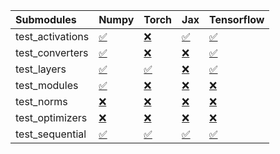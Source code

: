 | Submodules       | Numpy                                                                                                                           | Torch                                                                                                                           | Jax                                                                                                                             | Tensorflow                                                                                                                      |
|:-----------------|:--------------------------------------------------------------------------------------------------------------------------------|:--------------------------------------------------------------------------------------------------------------------------------|:--------------------------------------------------------------------------------------------------------------------------------|:--------------------------------------------------------------------------------------------------------------------------------|
| test_activations | <a href="https://github.com/unifyai/ivy/runs/8065958628?check_suite_focus=true" rel="noopener noreferrer" target="_blank">✅</a> | <a href="https://github.com/unifyai/ivy/runs/8065959432?check_suite_focus=true" rel="noopener noreferrer" target="_blank">❌</a> | <a href="https://github.com/unifyai/ivy/runs/8065960159?check_suite_focus=true" rel="noopener noreferrer" target="_blank">✅</a> | <a href="https://github.com/unifyai/ivy/runs/8065960852?check_suite_focus=true" rel="noopener noreferrer" target="_blank">✅</a> |
| test_converters  | <a href="https://github.com/unifyai/ivy/runs/8065958749?check_suite_focus=true" rel="noopener noreferrer" target="_blank">✅</a> | <a href="https://github.com/unifyai/ivy/runs/8065959517?check_suite_focus=true" rel="noopener noreferrer" target="_blank">❌</a> | <a href="https://github.com/unifyai/ivy/runs/8065960248?check_suite_focus=true" rel="noopener noreferrer" target="_blank">❌</a> | <a href="https://github.com/unifyai/ivy/runs/8065960934?check_suite_focus=true" rel="noopener noreferrer" target="_blank">✅</a> |
| test_layers      | <a href="https://github.com/unifyai/ivy/runs/8065958856?check_suite_focus=true" rel="noopener noreferrer" target="_blank">✅</a> | <a href="https://github.com/unifyai/ivy/runs/8065959597?check_suite_focus=true" rel="noopener noreferrer" target="_blank">✅</a> | <a href="https://github.com/unifyai/ivy/runs/8065960364?check_suite_focus=true" rel="noopener noreferrer" target="_blank">❌</a> | <a href="https://github.com/unifyai/ivy/runs/8065961024?check_suite_focus=true" rel="noopener noreferrer" target="_blank">✅</a> |
| test_modules     | <a href="https://github.com/unifyai/ivy/runs/8065959001?check_suite_focus=true" rel="noopener noreferrer" target="_blank">✅</a> | <a href="https://github.com/unifyai/ivy/runs/8065959698?check_suite_focus=true" rel="noopener noreferrer" target="_blank">❌</a> | <a href="https://github.com/unifyai/ivy/runs/8065960466?check_suite_focus=true" rel="noopener noreferrer" target="_blank">❌</a> | <a href="https://github.com/unifyai/ivy/runs/8065961139?check_suite_focus=true" rel="noopener noreferrer" target="_blank">❌</a> |
| test_norms       | <a href="https://github.com/unifyai/ivy/runs/8065959101?check_suite_focus=true" rel="noopener noreferrer" target="_blank">❌</a> | <a href="https://github.com/unifyai/ivy/runs/8065959787?check_suite_focus=true" rel="noopener noreferrer" target="_blank">❌</a> | <a href="https://github.com/unifyai/ivy/runs/8065960568?check_suite_focus=true" rel="noopener noreferrer" target="_blank">❌</a> | <a href="https://github.com/unifyai/ivy/runs/8065961260?check_suite_focus=true" rel="noopener noreferrer" target="_blank">❌</a> |
| test_optimizers  | <a href="https://github.com/unifyai/ivy/runs/8065959222?check_suite_focus=true" rel="noopener noreferrer" target="_blank">❌</a> | <a href="https://github.com/unifyai/ivy/runs/8065959888?check_suite_focus=true" rel="noopener noreferrer" target="_blank">❌</a> | <a href="https://github.com/unifyai/ivy/runs/8065960670?check_suite_focus=true" rel="noopener noreferrer" target="_blank">❌</a> | <a href="https://github.com/unifyai/ivy/runs/8065961352?check_suite_focus=true" rel="noopener noreferrer" target="_blank">❌</a> |
| test_sequential  | <a href="https://github.com/unifyai/ivy/runs/8065959313?check_suite_focus=true" rel="noopener noreferrer" target="_blank">✅</a> | <a href="https://github.com/unifyai/ivy/runs/8065960020?check_suite_focus=true" rel="noopener noreferrer" target="_blank">✅</a> | <a href="https://github.com/unifyai/ivy/runs/8065960749?check_suite_focus=true" rel="noopener noreferrer" target="_blank">✅</a> | <a href="https://github.com/unifyai/ivy/runs/8065961440?check_suite_focus=true" rel="noopener noreferrer" target="_blank">✅</a> |